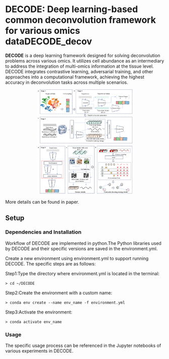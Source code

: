 # DECODE: Deep learning-based common deconvolution framework for various omics dataDECODE_decov

**DECODE** is a deep learning framework designed for solving deconvolution problems across various omics. It utilizes cell abundance as an intermediary to address the integration of multi-omics information at the tissue level. DECODE integrates contrastive learning, adversarial training, and other approaches into a computational framework, achieving the highest accuracy in deconvolution tasks across multiple scenarios.
<p align="center">
  <img width="60%" src="https://github.com/forceworker/DECODE_decov/blob/main/fig/fig.png">
</p>
More details can be found in paper.

## Setup

### Dependencies and Installation

Workflow of DECODE are implemented in python.The Python libraries used by DECODE and their specific versions are saved in the environment.yml.

Create a new environment using environment.yml to support running DECODE. The specific steps are as follows:

Step1:Type the directory where environment.yml is located in the terminal:

	> cd ~/DECODE  

Step2:Create the environment with a custom name:

	> conda env create --name env_name -f environment.yml  

Step3:Activate the environment:

	> conda activate env_name 

### Usage

The specific usage process can be referenced in the Jupyter notebooks of various experiments in DECODE.

